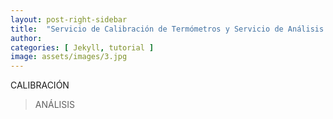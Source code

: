 ```yaml
---
layout: post-right-sidebar
title:  "Servicio de Calibración de Termómetros y Servicio de Análisis de Datos"
author: 
categories: [ Jekyll, tutorial ]
image: assets/images/3.jpg
---
```

CALIBRACIÓN

>ANÁLISIS
